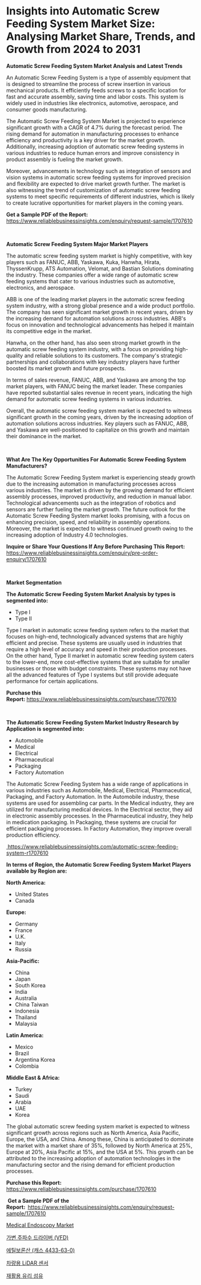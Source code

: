 <p><h1>Insights into Automatic Screw Feeding System Market Size: Analysing Market Share, Trends, and Growth from 2024 to 2031</h1></p><p><strong>Automatic Screw Feeding System Market Analysis and Latest Trends</strong></p>
<p><p>An Automatic Screw Feeding System is a type of assembly equipment that is designed to streamline the process of screw insertion in various mechanical products. It efficiently feeds screws to a specific location for fast and accurate assembly, saving time and labor costs. This system is widely used in industries like electronics, automotive, aerospace, and consumer goods manufacturing.</p><p>The Automatic Screw Feeding System Market is projected to experience significant growth with a CAGR of 4.7% during the forecast period. The rising demand for automation in manufacturing processes to enhance efficiency and productivity is a key driver for the market growth. Additionally, increasing adoption of automatic screw feeding systems in various industries to reduce human errors and improve consistency in product assembly is fueling the market growth.</p><p>Moreover, advancements in technology such as integration of sensors and vision systems in automatic screw feeding systems for improved precision and flexibility are expected to drive market growth further. The market is also witnessing the trend of customization of automatic screw feeding systems to meet specific requirements of different industries, which is likely to create lucrative opportunities for market players in the coming years.</p></p>
<p><strong>Get a Sample PDF of the Report:&nbsp;</strong> <a href="https://www.reliablebusinessinsights.com/enquiry/request-sample/1707610">https://www.reliablebusinessinsights.com/enquiry/request-sample/1707610</a></p>
<p>&nbsp;</p>
<p><strong>Automatic Screw Feeding System Major Market Players</strong></p>
<p><p>The automatic screw feeding system market is highly competitive, with key players such as FANUC, ABB, Yaskawa, Kuka, Hanwha, Hirata, ThyssenKrupp, ATS Automation, Velomat, and Bastian Solutions dominating the industry. These companies offer a wide range of automatic screw feeding systems that cater to various industries such as automotive, electronics, and aerospace.</p><p>ABB is one of the leading market players in the automatic screw feeding system industry, with a strong global presence and a wide product portfolio. The company has seen significant market growth in recent years, driven by the increasing demand for automation solutions across industries. ABB's focus on innovation and technological advancements has helped it maintain its competitive edge in the market.</p><p>Hanwha, on the other hand, has also seen strong market growth in the automatic screw feeding system industry, with a focus on providing high-quality and reliable solutions to its customers. The company's strategic partnerships and collaborations with key industry players have further boosted its market growth and future prospects.</p><p>In terms of sales revenue, FANUC, ABB, and Yaskawa are among the top market players, with FANUC being the market leader. These companies have reported substantial sales revenue in recent years, indicating the high demand for automatic screw feeding systems in various industries.</p><p>Overall, the automatic screw feeding system market is expected to witness significant growth in the coming years, driven by the increasing adoption of automation solutions across industries. Key players such as FANUC, ABB, and Yaskawa are well-positioned to capitalize on this growth and maintain their dominance in the market.</p></p>
<p>&nbsp;</p>
<p><strong>What Are The Key Opportunities For Automatic Screw Feeding System Manufacturers?</strong></p>
<p><p>The Automatic Screw Feeding System market is experiencing steady growth due to the increasing automation in manufacturing processes across various industries. The market is driven by the growing demand for efficient assembly processes, improved productivity, and reduction in manual labor. Technological advancements such as the integration of robotics and sensors are further fueling the market growth. The future outlook for the Automatic Screw Feeding System market looks promising, with a focus on enhancing precision, speed, and reliability in assembly operations. Moreover, the market is expected to witness continued growth owing to the increasing adoption of Industry 4.0 technologies.</p></p>
<p><strong>Inquire or Share Your Questions If Any Before Purchasing This Report:</strong> <a href="https://www.reliablebusinessinsights.com/enquiry/pre-order-enquiry/1707610">https://www.reliablebusinessinsights.com/enquiry/pre-order-enquiry/1707610</a></p>
<p>&nbsp;</p>
<p><strong>Market Segmentation</strong></p>
<p><strong>The Automatic Screw Feeding System Market Analysis by types is segmented into:</strong></p>
<p><ul><li>Type I</li><li>Type II</li></ul></p>
<p><p>Type I market in automatic screw feeding system refers to the market that focuses on high-end, technologically advanced systems that are highly efficient and precise. These systems are usually used in industries that require a high level of accuracy and speed in their production processes. On the other hand, Type II market in automatic screw feeding system caters to the lower-end, more cost-effective systems that are suitable for smaller businesses or those with budget constraints. These systems may not have all the advanced features of Type I systems but still provide adequate performance for certain applications.</p></p>
<p><strong>Purchase this Report:&nbsp;</strong><a href="https://www.reliablebusinessinsights.com/purchase/1707610">https://www.reliablebusinessinsights.com/purchase/1707610</a></p>
<p>&nbsp;</p>
<p><strong>The Automatic Screw Feeding System Market Industry Research by Application is segmented into:</strong></p>
<p><ul><li>Automobile</li><li>Medical</li><li>Electrical</li><li>Pharmaceutical</li><li>Packaging</li><li>Factory Automation</li></ul></p>
<p><p>The Automatic Screw Feeding System has a wide range of applications in various industries such as Automobile, Medical, Electrical, Pharmaceutical, Packaging, and Factory Automation. In the Automobile industry, these systems are used for assembling car parts. In the Medical industry, they are utilized for manufacturing medical devices. In the Electrical sector, they aid in electronic assembly processes. In the Pharmaceutical industry, they help in medication packaging. In Packaging, these systems are crucial for efficient packaging processes. In Factory Automation, they improve overall production efficiency.</p></p>
<p><a href="https://www.reliablebusinessinsights.com/automatic-screw-feeding-system-r1707610">&nbsp;https://www.reliablebusinessinsights.com/automatic-screw-feeding-system-r1707610</a></p>
<p><strong>In terms of Region, the Automatic Screw Feeding System Market Players available by Region are:</strong></p>
<p>
    <p> <strong> North America: </strong>
        <ul>
            <li>United States</li>
            <li>Canada</li>
        </ul>
        </p> 
    <p> <strong> Europe: </strong>
        <ul>
            <li>Germany</li>
            <li>France</li>
            <li>U.K.</li>
            <li>Italy</li>
            <li>Russia</li>
        </ul>
        </p> 
    <p> <strong> Asia-Pacific: </strong>
        <ul>
            <li>China</li>
            <li>Japan</li>
            <li>South Korea</li>
            <li>India</li>
            <li>Australia</li>
            <li>China Taiwan</li>
            <li>Indonesia</li>
            <li>Thailand</li>
            <li>Malaysia</li>
        </ul>
        </p> 
    <p> <strong> Latin America: </strong>
        <ul>
            <li>Mexico</li>
            <li>Brazil</li>
            <li>Argentina Korea</li>
            <li>Colombia</li>
        </ul>
        </p> 
    <p> <strong> Middle East & Africa: </strong>
        <ul>
            <li>Turkey</li>
            <li>Saudi</li>
            <li>Arabia</li>
            <li>UAE</li>
            <li>Korea</li>
        </ul>
    </p>
    </p>
<p><p>The global automatic screw feeding system market is expected to witness significant growth across regions such as North America, Asia Pacific, Europe, the USA, and China. Among these, China is anticipated to dominate the market with a market share of 35%, followed by North America at 25%, Europe at 20%, Asia Pacific at 15%, and the USA at 5%. This growth can be attributed to the increasing adoption of automation technologies in the manufacturing sector and the rising demand for efficient production processes.</p></p>
<p><strong>Purchase this Report: </strong><a href="https://www.reliablebusinessinsights.com/purchase/1707610">https://www.reliablebusinessinsights.com/purchase/1707610</a></p>
<p>&nbsp;<strong>Get a Sample PDF of the Report:&nbsp;&nbsp;</strong><a href="https://www.reliablebusinessinsights.com/enquiry/request-sample/1707610">https://www.reliablebusinessinsights.com/enquiry/request-sample/1707610</a></p>
<p><strong></strong></p>
<p><p><a href="https://github.com/guneycigdem35/Market-Research-Report-List-3/blob/main/medical-endoscopy-market.md">Medical Endoscopy Market</a></p><p><a href="https://github.com/crfsywufhm81415/Market-Research-Report-List-2/blob/main/687225396853.md">가변 주파수 드라이버 (VFD)</a></p><p><a href="https://github.com/vs10l4sfg5c/Market-Research-Report-List-2/blob/main/109149696854.md">에틸보론산 (캐스 4433-63-0)</a></p><p><a href="https://medium.com/@alexemumu2022/%EC%B0%A8%EB%9F%89-%EB%93%B1%EA%B8%89-lidar-%EC%84%BC%EC%84%9C-%EC%8B%9C%EC%9E%A5-%EB%B3%B4%EA%B3%A0%EC%84%9C%EB%8A%94-%EC%9D%B4-%EC%8B%9C%EC%9E%A5%EC%9D%98-%EC%B5%9C%EC%8B%A0-%ED%8A%B8%EB%A0%8C%EB%93%9C%EC%99%80-%EC%84%B1%EC%9E%A5-%EA%B8%B0%ED%9A%8C%EB%A5%BC-%EB%B3%B4%EC%97%AC%EC%A4%8D%EB%8B%88%EB%8B%A4-0388f49aac91">차량용 LiDAR 센서</a></p><p><a href="https://medium.com/@koleledner/%EC%9E%AC%ED%99%9C%EC%9A%A9-%EC%9C%A0%EB%A6%AC-%EC%84%AC%EC%9C%A0-%EC%8B%9C%EC%9E%A5-%EC%8B%9C%EC%9E%A5-cagr-%EC%8B%9C%EC%9E%A5-%EB%8F%99%ED%96%A5-%EB%B0%8F-%EC%84%B1%EC%9E%A5-%EC%A0%84%EB%9E%B5%EC%97%90-%EB%8C%80%ED%95%9C-%ED%86%B5%EC%B0%B0%EB%A0%A5-ba4b6ef50d47">재활용 유리 섬유</a></p></p>